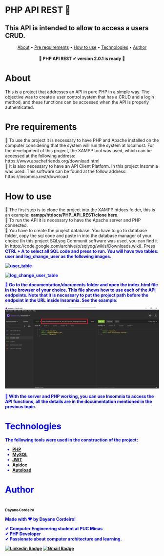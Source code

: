 # PHP API REST 🐘
## This API is intended to allow to access a users CRUD.

<p align="center">
    <a href="#about">About</a> •
    <a href="#pre-requirements">Pre requirements</a> • 
    <a href="#how-to-use">How to use</a> • 
    <a href="#technologies">Technologies</a> •
    <a href="#author">Author</a>
</p>

<h4 align="center"> 
	🏁 PHP API REST ✔ version 2.0.1 is ready 🏁
</h4>

<div id="about">
    <h1>About</h1>
    <p>This is a project that addresses an API in pure PHP in a simple way. The objective was to create a user control system that has a CRUD and a login method, and these functions can be accessed when the API is properly authenticated.</p>
</div>

<div id="pre-requirements">
    <h1>Pre requirements</h1>
🔹 To use the project it is necessary to have PHP and Apache installed on the computer considering that the system will run the system at localhost. For the development of this project, the XAMPP tool was used, which can be accessed at the following address: https://www.apachefriends.org/download.html<br>
🔹 It is also necessary to have an API Client Platform. In this project Insomnia was used. This software can be found at the follow address: https://insomnia.rest/download
</div>

<div id="how-to-use">
    <h1>How to use</h1>
🔹 The first step is to clone the project into the XAMPP htdocs folder, this is an example: <b>xampp/htdocs/PHP_API_REST/clone here</b>.<br>
🔹 To run the API it is necessary to have the Apache server and PHP connected.<br>
🔹 You have to create the project database. You have to go to database folder, copy the sql code and paste in into the database manager of your choice (In this project SQLyog Communit software was used, you can find it in https://code.google.com/archive/p/sqlyog/wikis/Downloads.wiki). Press <b style="color: blue">CTRL + A<b> to select all SQL code and press to run. You will have two tables: user and log_change_user as the following images. 


![user_table]()


![log_change_user_table]()


🔹 Go to the documentation/documents folder and open the index.html file in the browser of your choice. This file shows how to use each of the API endpoints. Note that it is necessary to put the project path before the endpoint in the URL inside Insomnia. See the example:

![request_example](https://github.com/DayaneCordeiro/PHP_API_REST/blob/main/images/request_example.png)


🔹 With the server and PHP working, you can use Insomnia to access the API functions, all the details are in the documentation mentioned in the previous topic.
</div>

<div id="technologies">
    <h1>Technologies</h1>
 
 The following tools were used in the construction of the project:

- [PHP](https://www.php.net/)
- [MySQL](https://www.mysql.com/)
- [JWT](https://github.com/firebase/php-jwt)
- [Apidoc](https://apidocjs.com/)
- [Autoload](https://getcomposer.org/doc/01-basic-usage.md)
</div>

<div id="autho">
    <h1>Author</h1>
    <a href="https://github.com/DayaneCordeiro">
        <img style="border-radius: 100%;" src="https://avatars.githubusercontent.com/u/50596100?v=4" width="150px;" alt=""/>
        <br />
        <sub><b>Dayane Cordeiro</b></sub>
    </a>

Made with ❤️ by Dayane Cordeiro!

✔ Computer Engineering student at PUC Minas<br>
✔ PHP Developer<br>
✔ Passionate about computer architecture and learning.<br>

[![Linkedin Badge](https://img.shields.io/badge/-Dayane-blue?style=flat-square&logo=Linkedin&logoColor=white&link=https://www.linkedin.com/in/dayane-cordeiro-1b761318b/)](https://www.linkedin.com/in/dayane-cordeiro-1b761318b/) 
[![Gmail Badge](https://img.shields.io/badge/-dayane.cordeirogs@gmail.com-c14438?style=flat-square&logo=Gmail&logoColor=white&link=mailto:dayane.cordeirogs@gmail.com)](mailto:dayane.cordeirogs@gmail.com)
</div>
